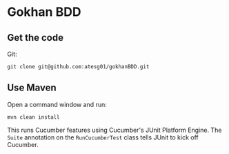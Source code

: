 # Gokhan BDD 

## Get the code

Git:

    git clone git@github.com:atesg01/gokhanBDD.git

## Use Maven

Open a command window and run:

    mvn clean install

This runs Cucumber features using Cucumber's JUnit Platform Engine. The `Suite`
annotation on the `RunCucumberTest` class tells JUnit to kick off Cucumber.
